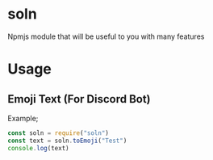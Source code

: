 # soln
Npmjs module that will be useful to you with many features

# Usage
## Emoji Text (For Discord Bot)
Example;
``` js
const soln = require("soln")
const text = soln.toEmoji("Test")
console.log(text)
``` 
